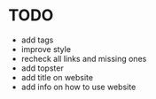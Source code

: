 # TODO

- add tags
- improve style
- recheck all links and missing ones
- add topster
- add title on website
- add info on how to use website
